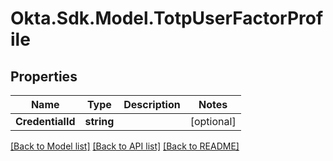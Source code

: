 # Okta.Sdk.Model.TotpUserFactorProfile

## Properties

Name | Type | Description | Notes
------------ | ------------- | ------------- | -------------
**CredentialId** | **string** |  | [optional] 

[[Back to Model list]](../README.md#documentation-for-models) [[Back to API list]](../README.md#documentation-for-api-endpoints) [[Back to README]](../README.md)

